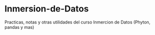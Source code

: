 # Inmersion-de-Datos
Practicas, notas y otras utilidades del curso Inmercion de Datos (Phyton, pandas y mas)
